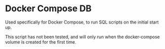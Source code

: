 # Docker Compose DB
Used specifically for Docker Compose, to run SQL scripts on the initial start up.

This script has not been tested, and will only run when the docker-compose volume is created for the first time.